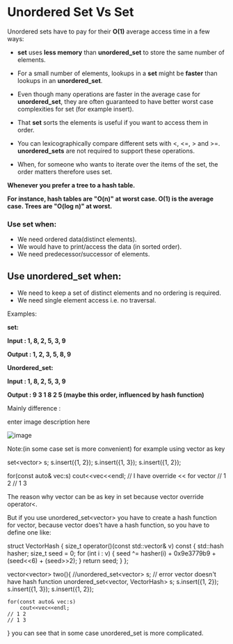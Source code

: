 
# Unordered Set Vs Set

Unordered sets have to pay for their **O(1)** average access time in a few ways:

- **set** uses **less memory** than **unordered_set** to store the same number of elements.
 
- For a small number of elements, lookups in a **set** might be **faster** than lookups in an **unordered_set**.

- Even though many operations are faster in the average case for **unordered_set**, they are often guaranteed to have better worst case complexities for set (for example insert).

- That **set** sorts the elements is useful if you want to access them in order.

- You can lexicographically compare different sets with <, <=, > and >=. **unordered_sets** are not required to support these operations.

- When, for someone who wants to iterate over the items of the set, the order matters therefore uses set.

**Whenever you prefer a tree to a hash table.**

**For instance, hash tables are "O(n)" at worst case. O(1) is the average case. Trees are "O(log n)" at worst.**


### Use set when:

- We need ordered data(distinct elements).
- We would have to print/access the data (in sorted order).
- We need predecessor/successor of elements.

## Use unordered_set when:
- We need to keep a set of distinct elements and no ordering is required.
- We need single element access i.e. no traversal.

Examples:

**set:**

**Input : 1, 8, 2, 5, 3, 9**

**Output : 1, 2, 3, 5, 8, 9**

**Unordered_set:**

**Input : 1, 8, 2, 5, 3, 9**

**Output : 9 3 1 8 2 5 (maybe this order, influenced by hash function)**

Mainly difference :

enter image description here

![image](https://user-images.githubusercontent.com/76129377/152840083-7116ec2b-48a1-45be-bfed-9488bc243e47.png)


Note:(in some case set is more convenient) for example using vector as key


  set<vector<int>> s;
  s.insert({1, 2});
  s.insert({1, 3});
  s.insert({1, 2});

for(const auto& vec:s)
    cout<<vec<<endl;   // I have override << for vector
// 1 2
// 1 3 
  
The reason why vector<int> can be as key in set because vector override operator<.
                                                                                   

But if you use unordered_set<vector<int>> you have to create a hash function for vector<int>, because vector does't have a hash function, so you have to define one like:


  struct VectorHash {
    size_t operator()(const std::vector<int>& v) const {
        std::hash<int> hasher;
        size_t seed = 0;
        for (int i : v) {
            seed ^= hasher(i) + 0x9e3779b9 + (seed<<6) + (seed>>2);
        }
          return seed;
      }
  };

  vector<vector<int>> two(){
    //unordered_set<vector<int>> s; // error vector<int> doesn't  have hash function
    unordered_set<vector<int>, VectorHash> s;
    s.insert({1, 2});
    s.insert({1, 3});
    s.insert({1, 2});

    for(const auto& vec:s)
        cout<<vec<<endl;
    // 1 2
    // 1 3
}
you can see that in some case unordered_set is more complicated.

